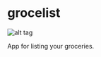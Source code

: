 # grocelist
![alt tag](https://cloud.githubusercontent.com/assets/10540496/24771310/b68a9324-1b3f-11e7-846b-a92a98ab6af8.png)

App for listing your groceries.
